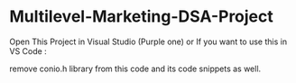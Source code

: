 # Multilevel-Marketing-DSA-Project

Open This Project in Visual Studio (Purple one)
or 
If you want to use this in VS Code :

remove conio.h library from this code and its code snippets as well.